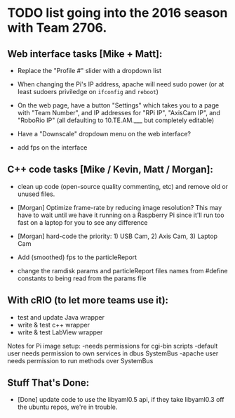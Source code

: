 # TODO list going into the 2016 season with Team 2706.

## Web interface tasks [Mike + Matt]:


- Replace the "Profile #" slider with a dropdown list

- When changing the Pi's IP address, apache will need sudo power (or at least sudoers priviledge on `ifconfig` and `reboot`)

- On the web page, have a button "Settings" which takes you to a page with "Team Number", and IP addresses for "RPi IP", "AxisCam IP", and "RoboRio IP" (all defaulting to 10.TE.AM.___ but completely editable)

- Have a "Downscale" dropdown menu on the web interface?

- add fps on the interface




## C++ code tasks [Mike / Kevin, Matt / Morgan]:


- clean up code (open-source quality commenting, etc) and remove old or unused files.

- [Morgan] Optimize frame-rate by reducing image resolution?
      This may have to wait until we have it running on a Raspberry Pi since it'll run too fast on a laptop for you to see any difference

- [Morgan] hard-code the priority: 1) USB Cam, 2) Axis Cam, 3) Laptop Cam

- Add (smoothed) fps to the particleReport

- change the ramdisk params and particleReport files names from #define constants to being read from the params file


## With cRIO (to let more teams use it):
- test and update Java wrapper
- write & test c++ wrapper
- write & test LabView wrapper

Notes for Pi image setup:
-needs permissions for cgi-bin scripts
-default user needs permission to own services in dbus SystemBus
-apache user needs permission to run methods over SystemBus

## Stuff That's Done:

- [Done] update code to use the libyaml0.5 api, if they take libyaml0.3 off the ubuntu repos, we're in trouble.
